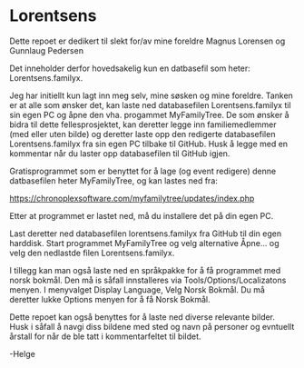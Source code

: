 # Lorentsens
Dette repoet er dedikert til slekt for/av mine foreldre Magnus Lorensen og Gunnlaug Pedersen

Det inneholder derfor hovedsakelig kun en datbasefil som heter: Lorentsens.familyx.

Jeg har initiellt kun lagt inn meg selv, mine søsken og mine foreldre.
Tanken er at alle som ønsker det, kan laste ned databasefilen Lorentsens.familyx
til sin egen PC og åpne den vha. progammet MyFamilyTree.
De som ønsker å bidra til dette fellesprosjektet, kan deretter legge inn familiemedlemmer
(med eller uten bilde) og deretter laste opp den redigerte databasefilen Lorentsens.familyx
fra sin egen PC tilbake til GitHub. Husk å legge med en kommentar når du laster opp 
databasefilen til GitHub igjen.

Gratisprogrammet som er benyttet for å lage (og event redigere) denne datbasefilen heter
MyFamilyTree, og kan lastes ned fra:
 
https://chronoplexsoftware.com/myfamilytree/updates/index.php

Etter at programmet er lastet ned, må du installere det på din egen PC.

Last deretter ned databasefilen lorentsens.familyx fra GitHub til din egen harddisk.
Start programmet MyFamilyTree og velg alternative Åpne... og velg den nedlastde filen
Lorentsens.familyx. 

I tillegg kan man også laste ned en språkpakke for å få programmet med norsk bokmål.
Den må is såfall innstalleres via Tools/Options/Localizatons menyen.
I menyvalget Display Language, Velg Norsk Bokmål.
Du må deretter lukke Options menyen for å få Norsk Bokmål.

Dette repoet kan også benyttes for å laste ned diverse relevante bilder. 
Husk i såfall å navgi diss bildene med sted og navn på personer og evntuellt 
årstall for når de ble tatt i kommentarfeltet til bildet.

-Helge

